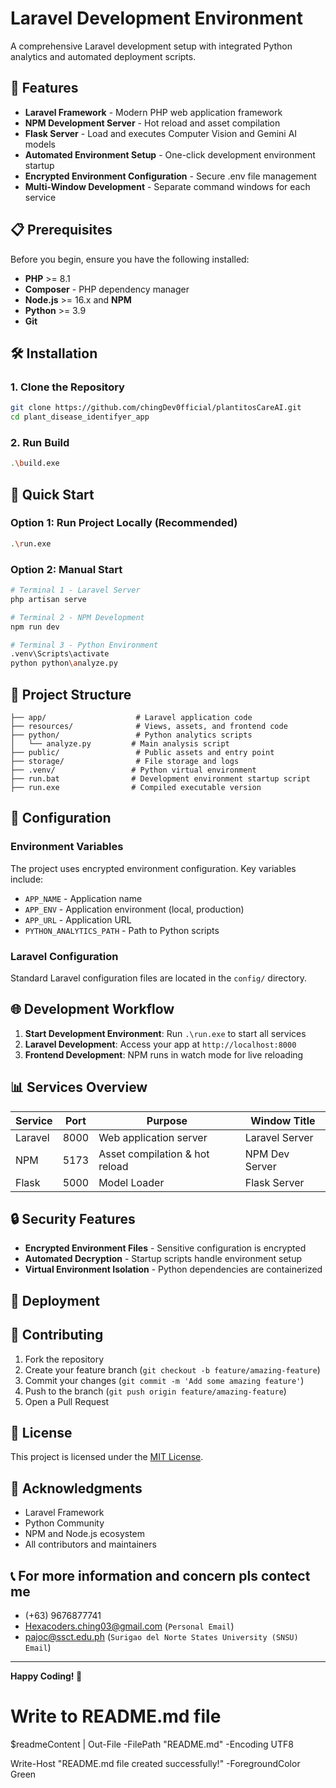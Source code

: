 # Laravel Development Environment

A comprehensive Laravel development setup with integrated Python analytics and automated deployment scripts.

## 🚀 Features

- **Laravel Framework** - Modern PHP web application framework
- **NPM Development Server** - Hot reload and asset compilation
- **Flask Server** - Load and executes Computer Vision and Gemini AI models
- **Automated Environment Setup** - One-click development environment startup
- **Encrypted Environment Configuration** - Secure .env file management
- **Multi-Window Development** - Separate command windows for each service

## 📋 Prerequisites

Before you begin, ensure you have the following installed:

- **PHP** >= 8.1
- **Composer** - PHP dependency manager
- **Node.js** >= 16.x and **NPM**
- **Python** >= 3.9
- **Git**

## 🛠️ Installation

### 1. Clone the Repository
```bash
git clone https://github.com/chingDev0fficial/plantitosCareAI.git
cd plant_disease_identifyer_app
```

### 2. Run Build
```bash
.\build.exe
```

## 🚀 Quick Start

### Option 1: Run Project Locally (Recommended)
```bash
.\run.exe
```

### Option 2: Manual Start
```bash
# Terminal 1 - Laravel Server
php artisan serve

# Terminal 2 - NPM Development
npm run dev

# Terminal 3 - Python Environment
.venv\Scripts\activate
python python\analyze.py
```

## 📁 Project Structure

```
├── app/                    # Laravel application code
├── resources/              # Views, assets, and frontend code
├── python/                 # Python analytics scripts
│   └── analyze.py         # Main analysis script
├── public/                 # Public assets and entry point
├── storage/                # File storage and logs
├── .venv/                 # Python virtual environment
├── run.bat                # Development environment startup script
├── run.exe                # Compiled executable version
```

## 🔧 Configuration

### Environment Variables
The project uses encrypted environment configuration. Key variables include:

- `APP_NAME` - Application name
- `APP_ENV` - Application environment (local, production)
- `APP_URL` - Application URL
- `PYTHON_ANALYTICS_PATH` - Path to Python scripts

### Laravel Configuration
Standard Laravel configuration files are located in the `config/` directory.

## 🌐 Development Workflow

1. **Start Development Environment**: Run `.\run.exe` to start all services
2. **Laravel Development**: Access your app at `http://localhost:8000`
3. **Frontend Development**: NPM runs in watch mode for live reloading

## 📊 Services Overview

| Service | Port | Purpose | Window Title |
|---------|------|---------|--------------|
| Laravel | 8000 | Web application server | Laravel Server |
| NPM | 5173 | Asset compilation & hot reload | NPM Dev Server |
| Flask | 5000 | Model Loader | Flask Server |

## 🔒 Security Features

- **Encrypted Environment Files** - Sensitive configuration is encrypted
- **Automated Decryption** - Startup scripts handle environment setup
- **Virtual Environment Isolation** - Python dependencies are containerized

## 🚀 Deployment

## 🤝 Contributing

1. Fork the repository
2. Create your feature branch (`git checkout -b feature/amazing-feature`)
3. Commit your changes (`git commit -m 'Add some amazing feature'`)
4. Push to the branch (`git push origin feature/amazing-feature`)
5. Open a Pull Request

## 📝 License

This project is licensed under the [MIT License](LICENSE).

## 🙏 Acknowledgments

- Laravel Framework
- Python Community
- NPM and Node.js ecosystem
- All contributors and maintainers

## 📞 For more information and concern pls contect me
- (+63) 9676877741
- Hexacoders.ching03@gmail.com (`Personal Email`)
- pajoc@ssct.edu.ph (`Surigao del Norte States University (SNSU) Email`)

---

**Happy Coding! 🎉**

# Write to README.md file
$readmeContent | Out-File -FilePath "README.md" -Encoding UTF8

Write-Host "README.md file created successfully!" -ForegroundColor Green
